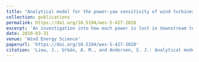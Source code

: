 ```yaml
---
title: "Analytical model for the power-yaw sensitivity of wind turbines operating in full wake"
collection: publications
permalink: https://doi.org/10.5194/wes-5-427-2020
excerpt: 'An investigation into how much power is lost in downstream turbines when in full wake.'
date: 2010-03-31
venue: 'Wind Energy Science'
paperurl: 'https://doi.org/10.5194/wes-5-427-2020'
citation: 'Liew, J., Urbán, A. M., and Andersen, S. J.: Analytical model for the power–yaw sensitivity of wind turbines operating in full wake, Wind Energ. Sci., 5, 427–437, https://doi.org/10.5194/wes-5-427-2020, 2020.'
---
```

